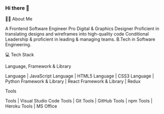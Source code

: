 ### Hi there 👋

<!--
**balt1794/balt1794** is a ✨ _special_ ✨ repository because its `README.md` (this file) appears on your GitHub profile.

Here are some ideas to get you started:

- 🔭 I’m currently working on ...
- 🌱 I’m currently learning ...
- 👯 I’m looking to collaborate on ...
- 🤔 I’m looking for help with ...
- 💬 Ask me about ...
- 📫 How to reach me: ...
- 😄 Pronouns: ...
- ⚡ Fun fact: ...
-->
💁‍♂️ About Me

A Frontend Software Engineer
Pro Digital & Graphics Designer
Proficient in translating designs and wireframes into high-quality code
Conditional Leadership & proficient in leading & managing teams.
B.Tech in Software Engineering.

💻 Tech Stack

Language, Framework & Library

Language | JavaScript Language | HTML5 Language | CSS3 Language | Python Framework & Library | React Framework & Library | Redux

Tools

Tools | Visual Studio Code Tools | Git Tools | GitHub Tools | npm Tools | Heroku Tools | MS Office

